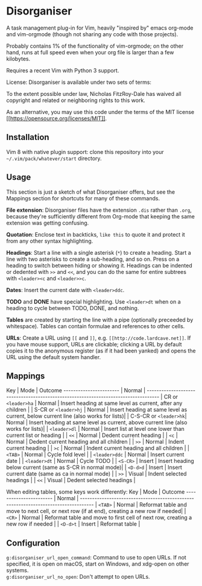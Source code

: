 Disorganiser
===

A task management plug-in for Vim, heavily "inspired by" emacs org-mode and vim-orgmode (though not sharing any code with those projects).

Probably contains 1% of the functionality of vim-orgmode; on the other hand, runs at full speed even when your org file is larger than a few kilobytes.

Requires a recent Vim with Python 3 support.

License: Disorganiser is available under two sets of terms:

To the extent possible under law, Nicholas FitzRoy-Dale has waived all copyright and related or neighboring rights to this work.

As an alternative, you may use this code under the terms of the MIT license [[https://opensource.org/licenses/MIT]].

Installation
---

Vim 8 with native plugin support: clone this repository into your `~/.vim/pack/whatever/start` directory.

Usage
---

This section is just a sketch of what Disorganiser offers, but see the Mappings section for shortcuts for many of these commands.

**File extension**: Disorganiser files have the extension `.dis` rather than `.org`, because they're sufficiently different from Org-mode that keeping the same extension was getting confusing.

**Quotation**: Enclose text in backticks, `like this` to quote it and protect it from any other syntax highlighting.

**Headings**: Start a line with a single asterisk (`*`) to create a heading. Start a line with two asterisks to create a sub-heading, and so on. Press <TAB> on a heading to switch between hiding or showing it. Headings can be indented or dedented with `>>` and `<<`, and you can do the same for entire subtrees with `<leader><c` and `<leader>>c`.

**Dates**: Insert the current date with `<leader>ddc`.

**TODO** and **DONE** have special highlighting. Use `<leader>dt` when on a heading to cycle between TODO, DONE, and nothing.

**Tables** are created by starting the line with a pipe (optionally preceeded by whitespace). Tables can contain formulae and references to other cells.

**URLs**: Create a URL using `[[` and `]]`, e.g. `[[http://code.lardcave.net]]`. If you have mouse support, URLs are clickable; clicking a URL by default copies it to the anonymous register (as if it had been yanked) and opens the URL using the default system handler.

Mappings
---

Key                     | Mode   | Outcome
----------------------- | Normal | -----------------------------------------------------------------------------------
| CR or `<leader>ha`    | Normal | Insert heading at same level as current, after any children                       |
| S-CR or `<leader>hj`  | Normal | Insert heading at same level as current, below current line (also works for lists)|
| C-S-CR or `<leader>hk`| Normal | Insert heading at same level as current, above current line (also works for lists)|
| `<leader>dl`          | Normal | Insert list at level one lower than current list or heading                       |
| `<<`                  | Normal | Dedent current heading                                                            |
| `<c`                  | Normal | Dedent current heading and all children                                           |
| `>>`                  | Normal | Indent current heading                                                            |
| `>c`                  | Normal | Indent current heading and all children                                           |
| `<TAB>`               | Normal | Cycle fold level                                                                  |
| `<leader>ddc`         | Normal | Insert current date                                                               |
| `<leader>dt`          | Normal | Cycle TODO                                                                        |
| `<S-CR>`              | Insert | Insert heading below current (same as S-CR in normal mode)|
| `<D-d>d`              | Insert | Insert current date (same as <leader>ca in normal mode)   |
| `>>`                  | Visual | Indent selected headings |
| `<<`                  | Visual | Dedent selected headings |

When editing tables, some keys work differently:
Key                     | Mode   | Outcome
----------------------- | Normal | -----------------------------------------------------------------------------------
| `<TAB>`               | Normal | Reformat table and move to next cell, or next row (if at end), creating a new row if needed|
| `<CR>`                | Normal | Reformat table and move to first cell of next row, creating a new row if needed            |
| `<D-d>t`              | Insert | Reformat table |
 
Configuration
---

`g:disorganiser_url_open_command`: Command to use to open URLs. If not specified, it is open on macOS, start on Windows, and xdg-open on other systems.  
`g:disorganiser_url_no_open`: Don't attempt to open URLs.


